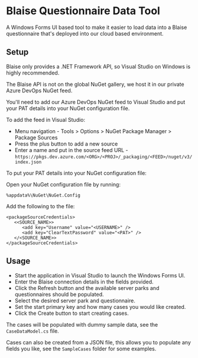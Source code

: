 
# Blaise Questionnaire Data Tool

A Windows Forms UI based tool to make it easier to load data into a Blaise questionnaire that's deployed into our cloud based environment.

## Setup

Blaise only provides a .NET Framework API, so Visual Studio on Windows is highly recommended.

The Blaise API is not on the global NuGet gallery, we host it in our private Azure DevOps NuGet feed.

You'll need to add our Azure DevOps NuGet feed to Visual Studio and put your PAT details into your NuGet configuration file.

To add the feed in Visual Studio:

* Menu navigation - Tools > Options > NuGet Package Manager > Package Sources
* Press the plus button to add a new source
* Enter a name and put in the source feed URL - `https://pkgs.dev.azure.com/<ORG>/<PROJ>/_packaging/<FEED>/nuget/v3/index.json`

To put your PAT details into your NuGet configuration file:

Open your NuGet configuration file by running:

```
%appdata%\NuGet\NuGet.Config
```

Add the following to the file:

```
<packageSourceCredentials>
   <<SOURCE_NAME>>
      <add key="Username" value="<USERNAME>" />
      <add key="ClearTextPassword" value="<PAT>" />
   </<SOURCE_NAME>>
</packageSourceCredentials>
```

## Usage

* Start the application in Visual Studio to launch the Windows Forms UI.
* Enter the Blaise connection details in the fields provided.
* Click the Refresh button and the available server parks and questionnaires should be populated.
* Select the desired server park and questionnaire.
* Set the start primary key and how many cases you would like created.
* Click the Create button to start creating cases.

The cases will be populated with dummy sample data, see the `CaseDataModel.cs` file.

Cases can also be created from a JSON file, this allows you to populate any fields you like, see the `SampleCases` folder for some examples.
